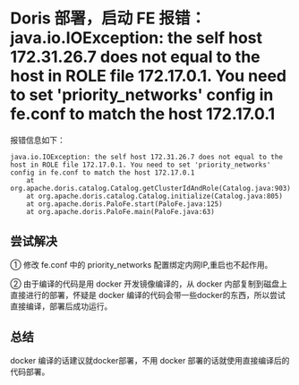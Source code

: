 <!--
 * @Date: 2021-12-14 10:59:08
 * @LastEditors: lzj
 * @LastEditTime: 2021-12-14 14:00:54
 * @FilePath: \qianduan.shop\data\blogs\29.md
-->
# Doris 部署，启动 FE 报错：java.io.IOException: the self host 172.31.26.7 does not equal to the host in ROLE file 172.17.0.1. You need to set 'priority_networks' config in fe.conf to match the host 172.17.0.1

报错信息如下：

```
java.io.IOException: the self host 172.31.26.7 does not equal to the host in ROLE file 172.17.0.1. You need to set 'priority_networks' config in fe.conf to match the host 172.17.0.1
	at org.apache.doris.catalog.Catalog.getClusterIdAndRole(Catalog.java:903)
	at org.apache.doris.catalog.Catalog.initialize(Catalog.java:805)
	at org.apache.doris.PaloFe.start(PaloFe.java:125)
	at org.apache.doris.PaloFe.main(PaloFe.java:63)

```

## 尝试解决

① 修改 fe.conf 中的 priority_networks 配置绑定内网IP,重启也不起作用。 

② 由于编译的代码是用 docker 开发镜像编译的，从 docker 内部复制到磁盘上直接进行的部署，怀疑是 docker 编译的代码会带一些docker的东西，所以尝试直接编译，部署后成功运行。

## 总结
docker 编译的话建议就docker部署，不用 docker 部署的话就使用直接编译后的代码部署。